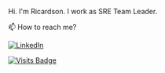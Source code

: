 Hi. I'm Ricardson. I work as SRE Team Leader.

📫 How to reach me?

<p align="left">
    <a href="https://www.linkedin.com/in/ricardson" target="_blank"><img alt="LinkedIn" src="https://img.shields.io/badge/-LinkedIn-0077B5?style=flat-square&logo=Linkedin&logoColor=white"></a>
</p>

[![Visits Badge](https://badges.pufler.dev/visits/r1williams/r1williams)](https://badges.pufler.dev)




<!--
**r1williams/r1williams** is a ✨ _special_ ✨ repository because its `README.md` (this file) appears on your GitHub profile.


